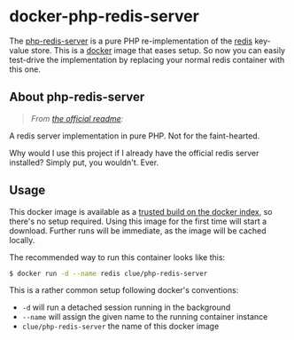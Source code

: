 # docker-php-redis-server

The [php-redis-server](https://github.com/clue/php-redis-server) is a pure PHP re-implementation
of the [redis](http://redis.io/) key-value store.
This is a [docker](https://www.docker.io) image that eases setup.
So now you can easily test-drive the implementation by replacing your normal redis container with this one.

## About php-redis-server

> *From [the official readme](https://github.com/clue/php-redis-server#readme):*

A redis server implementation in pure PHP. Not for the faint-hearted.

Why would I use this project if I already have the official redis server installed? Simply put, you wouldn't. Ever.

## Usage

This docker image is available as a [trusted build on the docker index](https://index.docker.io/u/clue/php-redis-server/),
so there's no setup required.
Using this image for the first time will start a download.
Further runs will be immediate, as the image will be cached locally.

The recommended way to run this container looks like this:

```bash
$ docker run -d --name redis clue/php-redis-server
```

This is a rather common setup following docker's conventions:

* `-d` will run a detached session running in the background
* `--name` will assign the given name to the running container instance
* `clue/php-redis-server` the name of this docker image
